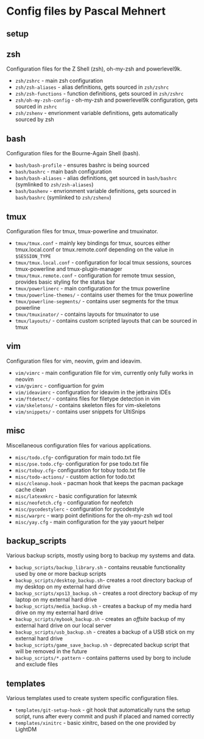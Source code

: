 # Config files by Pascal Mehnert

## setup

## zsh

Configuration files for the Z Shell (zsh), oh-my-zsh and powerlevel9k.

- `zsh/zshrc` - main zsh configuration
- `zsh/zsh-aliases` - alias definitions, gets sourced in `zsh/zshrc`
- `zsh/zsh-functions` - function definitions, gets sourced in `zsh/zshrc`
- `zsh/oh-my-zsh-config` - oh-my-zsh and powerlevel9k configuration, gets
  sourced in `zshrc`
- `zsh/zshenv` - envrionment variable definitions, gets automatically sourced
  by zsh

## bash

Configuration files for the Bourne-Again Shell (bash).

- `bash/bash-profile` - ensures bashrc is being sourced
- `bash/bashrc` - main bash configuration
- `bash/bash-aliases` - alias definitions, get sourced in `bash/bashrc`
  (symlinked to `zsh/zsh-aliases`)
- `bash/bashenv` - envrionment variable definitions, gets sourced in `bash/bashrc`
  (symlinked to `zsh/zshenv`)

## tmux

Configuration files for tmux, tmux-powerline and tmuxinator.

- `tmux/tmux.conf` - mainly key bindings for tmux, sources either tmux.local.conf
  or tmux.remote.conf depending on the value in `$SESSION_TYPE`
- `tmux/tmux.local.conf` - configuration for local tmux sessions, sources
  tmux-powerline and tmux-plugin-manager
- `tmux/tmux.remote.conf` - configuration for remote tmux session, provides basic
  styling for the status bar
- `tmux/powerlinerc` - main configuration for the tmux powerline
- `tmux/powerline-themes/` - contains user themes for the tmux powerline
- `tmux/powerline-segments/` - contains user segments for the tmux powerline
- `tmux/tmuxinator/` - contains layouts for tmuxinator to use
- `tmux/layouts/` - contains custom scripted layouts that can be sourced in tmux

## vim

Configuration files for vim, neovim, gvim and ideavim.

- `vim/vimrc` - main configuration file for vim, currently only fully works in neovim
- `vim/gvimrc` - configuartion for gvim
- `vim/ideavimrc` - configuration for ideavim in the jetbrains IDEs
- `vim/ftdetect/` - contains files for filetype detection in vim
- `vim/skeletons/` - contains skeleton files for vim-skeletons
- `vim/snippets/` - contains user snippets for UltiSnips

## misc

Miscellaneous configuration files for various applications.

- `misc/todo.cfg`- configuration for main todo.txt file
- `misc/pse.todo.cfg`- configuration for pse todo.txt file
- `misc/tobuy.cfg`- configuration for tobuy todo.txt file
- `misc/todo-actions/` - custom action for todo.txt
- `misc/cleanup.hook` - pacman hook that keeps the pacman package cache clean
- `misc/latexmkrc` - basic configuration for latexmk
- `misc/neofetch.cfg` - configuration for neofetch
- `misc/pycodestylerc` - configuration for pycodestyle
- `misc/warprc` - warp point definitions for the oh-my-zsh wd tool
- `misc/yay.cfg` - main configuration for the yay yaourt helper

## backup\_scripts

Various backup scripts, mostly using borg to backup my systems and data.

- `backup_scripts/backup_library.sh` - contains reusable functionality used by
  one or more backup scripts
- `backup_scripts/desktop_backup.sh`- creates a root directory backup of my desktop
  on my external hard drive
- `backup_scripts/xps13_backup.sh` - creates a root directory backup of my laptop
  on my external hard drive
- `backup_scripts/media_backup.sh` -  creates a backup of my media hard drive
  on my my external hard drive
- `backup_scripts/mybook_backup.sh` - creates an _offsite_ backup of my external
  hard drive on our local server
- `backup_scripts/usb_backup.sh` - creates a backup of a USB stick on my external
  hard drive
- `backup_scripts/game_save_backup.sh` - deprecated backup script that will be
  removed in the future
- `backup_scripts/*.pattern` - contains patterns used by borg to include and
  exclude files

## templates

Various templates used to create system specific configuration files.

- `templates/git-setup-hook` - git hook that automatically runs the setup script,
  runs after every commit and push if placed and named correctly
- `templates/xinitrc` - basic xinitrc, based on the one provided by LightDM

